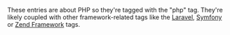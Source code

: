 ---
---
These entries are about PHP so they're tagged with the "php" tag.  They're likely coupled with other framework-related tags like the [Laravel](/tag/laravel), [Symfony](/tag/symfony) or [Zend Framework](/tag/zend-framework) tags.
